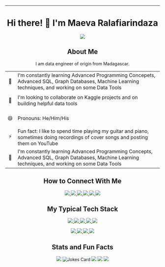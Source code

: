 <!-- Banner picture -->
<!--
<img src="images/banner.jfif">
-->

---
<h1 align="center"> Hi there! 👋 I'm Maeva Ralafiarindaza</h1>

<div align="center">
<img src="https://github-profile-trophy.vercel.app/?username=maevadevs&theme=onedark" />
</div>
    
<h2 align="center">About Me</h2>
<p align="center">I am data engineer of origin from Madagascar.</p>

<!--
I am a logic-driven person, passionate about working with data and technology to solve problems, to help people make informed decisions, and to understand how things work.

Having worked with computer networks, databases, and reportings for years, I wanted to understand more about how we could use data and technologies to discover opportunities for solving problems. This has led me to pursue Data Engineering, Data Science, and Machine Learning.

I am looking forward to digging deeper into this vast field.
-->

<table>
    <tr>
        <td><p align="center">🌱</p></td>
        <td>I'm constantly learning Advanced Programming Concepets, Advanced SQL, Graph Databases, Machine Learning techniques, and working on some Data Tools</td>
    </tr>
    <tr>
        <td><p align="center">👯</p></td>
        <td>I'm looking to collaborate on Kaggle projects and on building helpful data tools</td>
    </tr>
    <tr>
        <td><p align="center">😄</p></td>
        <td>Pronouns: He/Him/His</td>
    </tr>
    <tr>
        <td><p align="center">⚡</p></td>
        <td>Fun fact: I like to spend time playing my guitar and piano, sometimes doing recordings of cover songs and posting them on YouTube</td>
    </tr>
    <tr>
        <td><p align="center">🌱</p></td>
        <td>I'm constantly learning Advanced Programming Concepts, Advanced SQL, Graph Databases, Machine Learning techniques, and working on some Data Tools</td>
    </tr>
</table>

<h2 align="center">How to Connect With Me</h2> 
<p align="center">
    <a href="https://www.linkedin.com/in/maevaralafiarindaza" target="_blank">
        <img src="https://img.shields.io/badge/LinkedIn-0077B5?style=for-the-badge&logo=linkedin&logoColor=white" />
    </a>
    <a href="https://twitter.com/maevaralafi" target="_blank">
        <img src="https://img.shields.io/badge/Twitter-1DA1F2?style=for-the-badge&logo=twitter&logoColor=white" />
    </a>
    <a href="https://www.kaggle.com/maevaralafi" target="_blank">
        <img src="https://img.shields.io/badge/Kaggle-20BEFF?style=for-the-badge&logo=Kaggle&logoColor=white" />
    </a>
    <a href="https://stackexchange.com/users/9569098/maevadevs" target="_blank">
        <img src="https://img.shields.io/badge/Stack_Overflow-FE7A16?style=for-the-badge&logo=stack-overflow&logoColor=white" />
    </a>
    <a href="http://maevadevs.github.io" target="_blank">
        <img src="https://img.shields.io/badge/GitHub-100000?style=for-the-badge&logo=github&logoColor=white" />
    </a>
    <a href="https://www.codewars.com/users/maevadevs" target="_blank">
        <img src="https://img.shields.io/badge/Codewars-B1361E?style=for-the-badge&logo=Codewars&logoColor=white" />
    </a>
</p>

<h2 align="center">My Typical Tech Stack</h2>
<p align="center">
    <a href="https://www.python.org/" target="_blank">
        <img src="https://img.shields.io/badge/Python-fff?style=for-the-badge&logo=python&logoColor=3F7CAD" />
    </a>
    <a href="https://www.r-project.org/" target="_blank">
        <img src="https://img.shields.io/badge/R-fff?style=for-the-badge&logo=r&logoColor=2165B6" />
    </a>
    <a href="https://www.typescriptlang.org/" target="_blank">
        <img src="https://img.shields.io/badge/TypeScript-fff?style=for-the-badge&logo=typescript&logoColor=2F74C0" />
    </a>
    <a href="https://nodejs.org/en/" target="_blank">
        <img src="https://img.shields.io/badge/NodeJS-fff?style=for-the-badge&logo=nodedotjs&logoColor=3B7F3A" />
    </a>
    <a href="https://docs.microsoft.com/en-us/powershell/" target="_blank">
        <img src="https://img.shields.io/badge/PowerShell-fff?style=for-the-badge&logo=PowerShell&logoColor=0177BD" />
    </a>
</p>
<p align="center">
    <a href="https://www.microsoft.com/en-us/sql-server/sql-server-2019" target="_blank">
        <img src="https://img.shields.io/badge/Microsoft%20SQL%20Server-fff?style=for-the-badge&logo=microsoft%20sql%20server&logoColor=C70C16" />
    </a>
    <a href="https://www.postgresql.org/" target="_blank">
        <img src="https://img.shields.io/badge/PostgreSQL-fff?style=for-the-badge&logo=postgresql&logoColor=336791" />
    </a>
    <a href="https://www.teradata.com/" target="_blank">
        <img src="https://img.shields.io/badge/Teradata-fff?style=for-the-badge&logo=teradata&logoColor=37414A" />
    </a>
    <a href="https://www.mongodb.com/" target="_blank">
        <img src="https://img.shields.io/badge/MongoDB-fff?style=for-the-badge&logo=mongodb&logoColor=449A45" />
    </a>
</p>

<!--Github Stats-->

<h2 align="center">Stats and Fun Facts</h2>
<div align="center">
    <span>
        <img src="https://spotify-github-profile.vercel.app/api/view.svg?uid=123548121&redirect=true][https://spotify-github-profile.vercel.app/api/view.svg?uid=123548121&cover_image=false&theme=default&bar_color=da5b0b&bar_color_cover=false" />
    </span>
    <span>
        <img src="https://readme-jokes.vercel.app/api?bgColor=%23151515&qColor=%2353B14F&aColor=%23DA5B0B&borderColor=%23151515" alt="Jokes Card" />
    </span>    
    <span>
        <img src="https://github-readme-stats.vercel.app/api/top-langs?username=maevadevs&layout=compact&langs_count=6&hide=Rich%20Text%20Format&theme=dark" />
    </span>
    <span>
        <img src="https://github-readme-stats.vercel.app/api?username=maevadevs&show_icons=false&hide=contribs&theme=dark" />
    </span>
    <span>
        <img src="http://github-readme-streak-stats.herokuapp.com?user=maevadevs&theme=dark&date_format=M%20j%5B%2C%20Y%5D" />
    </span>
</div>
<!-- Tech Skills CodersRank -->
<!--
<figure align="center">
    <a href="https://profile.codersrank.io/user/maevadevs"><img src="images/tech-skills.png"></a>
    <figcaption style="color: #ccc;">
        Powered by <a href="https://profile.codersrank.io/user/maevadevs" style="color: #aaa;">codersrank.io</a>
    </figcaption>
</figure>
-->
